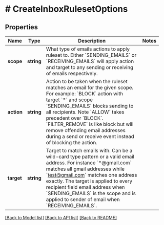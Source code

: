 # # CreateInboxRulesetOptions

## Properties

Name | Type | Description | Notes
------------ | ------------- | ------------- | -------------
**scope** | **string** | What type of emails actions to apply ruleset to. Either &#x60;SENDING_EMAILS&#x60; or &#x60;RECEIVING_EMAILS&#x60; will apply action and target to any sending or receiving of emails respectively. | 
**action** | **string** | Action to be taken when the ruleset matches an email for the given scope. For example: &#x60;BLOCK&#x60; action with target &#x60;*&#x60; and scope &#x60;SENDING_EMAILS&#x60; blocks sending to all recipients. Note &#x60;ALLOW&#x60; takes precedent over &#x60;BLOCK&#x60;. &#x60;FILTER_REMOVE&#x60; is like block but will remove offending email addresses during a send or receive event instead of blocking the action. | 
**target** | **string** | Target to match emails with. Can be a wild-card type pattern or a valid email address. For instance &#x60;*@gmail.com&#x60; matches all gmail addresses while &#x60;test@gmail.com&#x60; matches one address exactly. The target is applied to every recipient field email address when &#x60;SENDING_EMAILS&#x60; is the scope and is applied to sender of email when &#x60;RECEIVING_EMAILS&#x60;. | 

[[Back to Model list]](../../README#documentation-for-models) [[Back to API list]](../../README#documentation-for-api-endpoints) [[Back to README]](../../README)


